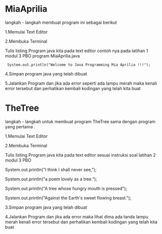 # MiaAprilia

langkah - langkah membuat program ini sebagai berikut

1.Memulai Text Editor

2.Membuka Terminal

Tulis listing Program java kita pada text editor contoh nya pada latihan 1 modul 3 PBO program MiaAprilia.java

     System.out.println("Welcome to Java Programming Mia Aprilia !!!");   
     
4.Simpan program java yang telah dibuat

5.Jalankan Program dan jika ada error seperti ada lampu merah maka kenali error tersebut dan perhatikan kembali kodingan yang telah kita buat

# TheTree

langkah - langkah untuk membuat program TheTree sama dengan program yang pertama .

1.Memulai Text Editor

2.Membuka Terminal

Tulis listing Program java kita pada text editor sesuai instruksi soal latihan 2 modul 3 PBO

  System.out.println("I think I shall never see,");
 
  System.out.println("a poem lovely as a tree.");
 
  System.out.println("A tree whose hungry mouth is pressed");
 
  System.out.println("Against the Earth's sweet flowing breast.");
  
3.Simpan program java yang telah dibuat

4.Jalankan Program dan jika ada error maka lihat dima ada tanda lampu merah kenali error tersebut dan perhatikan kembali kodingan yang telah kita buat

 
